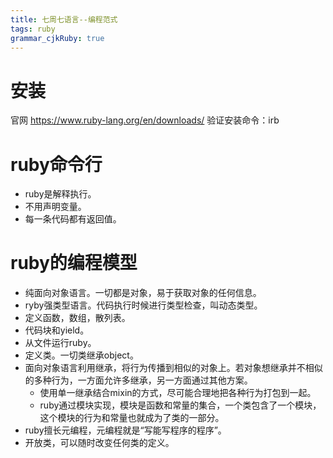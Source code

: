 ```yaml
---
title: 七周七语言--编程范式
tags: ruby
grammar_cjkRuby: true
---
```


# 安装
官网 https://www.ruby-lang.org/en/downloads/
验证安装命令：irb

# ruby命令行
* ruby是解释执行。
* 不用声明变量。
* 每一条代码都有返回值。
# ruby的编程模型
* 纯面向对象语言。一切都是对象，易于获取对象的任何信息。
* ryby强类型语言。代码执行时候进行类型检查，叫动态类型。
* 定义函数，数组，散列表。
* 代码块和yield。
* 从文件运行ruby。
* 定义类。一切类继承object。
* 面向对象语言利用继承，将行为传播到相似的对象上。若对象想继承并不相似的多种行为，一方面允许多继承，另一方面通过其他方案。
	* 使用单一继承结合mixin的方式，尽可能合理地把各种行为打包到一起。
	* ruby通过模块实现，模块是函数和常量的集合，一个类包含了一个模块，这个模块的行为和常量也就成为了类的一部分。
* ruby擅长元编程，元编程就是“写能写程序的程序”。
* 开放类，可以随时改变任何类的定义。
	
